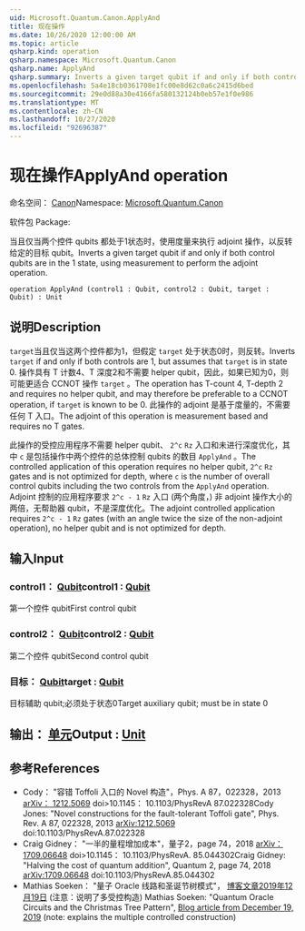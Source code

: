 ```yaml
---
uid: Microsoft.Quantum.Canon.ApplyAnd
title: 现在操作
ms.date: 10/26/2020 12:00:00 AM
ms.topic: article
qsharp.kind: operation
qsharp.namespace: Microsoft.Quantum.Canon
qsharp.name: ApplyAnd
qsharp.summary: Inverts a given target qubit if and only if both control qubits are in the 1 state, using measurement to perform the adjoint operation.
ms.openlocfilehash: 5a4e18cb0361708e1fc00e8d62c0a6c2415d6bed
ms.sourcegitcommit: 29e0d88a30e4166fa580132124b0eb57e1f0e986
ms.translationtype: MT
ms.contentlocale: zh-CN
ms.lasthandoff: 10/27/2020
ms.locfileid: "92696387"
---
```

# <a name="applyand-operation"></a><span data-ttu-id="26032-102">现在操作</span><span class="sxs-lookup"><span data-stu-id="26032-102">ApplyAnd operation</span></span>

<span data-ttu-id="26032-103">命名空间： [Canon](xref:Microsoft.Quantum.Canon)</span><span class="sxs-lookup"><span data-stu-id="26032-103">Namespace: [Microsoft.Quantum.Canon](xref:Microsoft.Quantum.Canon)</span></span>

<span data-ttu-id="26032-104">软件包 [](https://nuget.org/packages/)</span><span class="sxs-lookup"><span data-stu-id="26032-104">Package: [](https://nuget.org/packages/)</span></span>


<span data-ttu-id="26032-105">当且仅当两个控件 qubits 都处于1状态时，使用度量来执行 adjoint 操作，以反转给定的目标 qubit。</span><span class="sxs-lookup"><span data-stu-id="26032-105">Inverts a given target qubit if and only if both control qubits are in the 1 state, using measurement to perform the adjoint operation.</span></span>

```qsharp
operation ApplyAnd (control1 : Qubit, control2 : Qubit, target : Qubit) : Unit
```


## <a name="description"></a><span data-ttu-id="26032-106">说明</span><span class="sxs-lookup"><span data-stu-id="26032-106">Description</span></span>

<span data-ttu-id="26032-107">`target`当且仅当这两个控件都为1，但假定 `target` 处于状态0时，则反转。</span><span class="sxs-lookup"><span data-stu-id="26032-107">Inverts `target` if and only if both controls are 1, but assumes that `target` is in state 0.</span></span>  <span data-ttu-id="26032-108">操作具有 T 计数4、T 深度2和不需要 helper qubit，因此，如果已知为0，则可能更适合 CCNOT 操作 `target` 。</span><span class="sxs-lookup"><span data-stu-id="26032-108">The operation has T-count 4, T-depth 2 and requires no helper qubit, and may therefore be preferable to a CCNOT operation, if `target` is known to be 0.</span></span>  <span data-ttu-id="26032-109">此操作的 adjoint 是基于度量的，不需要任何 T 入口。</span><span class="sxs-lookup"><span data-stu-id="26032-109">The adjoint of this operation is measurement based and requires no T gates.</span></span>

<span data-ttu-id="26032-110">此操作的受控应用程序不需要 helper qubit、 `2^c` `Rz` 入口和未进行深度优化，其中 `c` 是包括操作中两个控件的总体控制 qubits 的数目 `ApplyAnd` 。</span><span class="sxs-lookup"><span data-stu-id="26032-110">The controlled application of this operation requires no helper qubit, `2^c` `Rz` gates and is not optimized for depth, where `c` is the number of overall control qubits including the two controls from the `ApplyAnd` operation.</span></span>  <span data-ttu-id="26032-111">Adjoint 控制的应用程序要求 `2^c - 1` `Rz` 入口 (两个角度，) 非 adjoint 操作大小的两倍，无帮助器 qubit，不是深度优化。</span><span class="sxs-lookup"><span data-stu-id="26032-111">The adjoint controlled application requires `2^c - 1` `Rz` gates (with an angle twice the size of the non-adjoint operation), no helper qubit and is not optimized for depth.</span></span>

## <a name="input"></a><span data-ttu-id="26032-112">输入</span><span class="sxs-lookup"><span data-stu-id="26032-112">Input</span></span>

### <a name="control1--qubit"></a><span data-ttu-id="26032-113">control1： [Qubit](xref:microsoft.quantum.lang-ref.qubit)</span><span class="sxs-lookup"><span data-stu-id="26032-113">control1 : [Qubit](xref:microsoft.quantum.lang-ref.qubit)</span></span>

<span data-ttu-id="26032-114">第一个控件 qubit</span><span class="sxs-lookup"><span data-stu-id="26032-114">First control qubit</span></span>


### <a name="control2--qubit"></a><span data-ttu-id="26032-115">control2： [Qubit](xref:microsoft.quantum.lang-ref.qubit)</span><span class="sxs-lookup"><span data-stu-id="26032-115">control2 : [Qubit](xref:microsoft.quantum.lang-ref.qubit)</span></span>

<span data-ttu-id="26032-116">第二个控件 qubit</span><span class="sxs-lookup"><span data-stu-id="26032-116">Second control qubit</span></span>


### <a name="target--qubit"></a><span data-ttu-id="26032-117">目标： [Qubit](xref:microsoft.quantum.lang-ref.qubit)</span><span class="sxs-lookup"><span data-stu-id="26032-117">target : [Qubit](xref:microsoft.quantum.lang-ref.qubit)</span></span>

<span data-ttu-id="26032-118">目标辅助 qubit;必须处于状态0</span><span class="sxs-lookup"><span data-stu-id="26032-118">Target auxiliary qubit; must be in state 0</span></span>



## <a name="output--unit"></a><span data-ttu-id="26032-119">输出： [单元](xref:microsoft.quantum.lang-ref.unit)</span><span class="sxs-lookup"><span data-stu-id="26032-119">Output : [Unit](xref:microsoft.quantum.lang-ref.unit)</span></span>



## <a name="references"></a><span data-ttu-id="26032-120">参考</span><span class="sxs-lookup"><span data-stu-id="26032-120">References</span></span>

- <span data-ttu-id="26032-121">Cody： "容错 Toffoli 入口的 Novel 构造"，Phys. A 87，022328，2013 [arXiv： 1212.5069](https://arxiv.org/abs/1212.5069) doi>10.1145： 10.1103/PhysRevA 87.022328</span><span class="sxs-lookup"><span data-stu-id="26032-121">Cody Jones: "Novel constructions for the fault-tolerant Toffoli gate", Phys. Rev. A 87, 022328, 2013 [arXiv:1212.5069](https://arxiv.org/abs/1212.5069) doi:10.1103/PhysRevA.87.022328</span></span>
- <span data-ttu-id="26032-122">Craig Gidney： "一半的量程增加成本"，量子2，page 74，2018 [arXiv： 1709.06648](https://arxiv.org/abs/1709.06648) doi>10.1145： 10.1103/PhysRevA. 85.044302</span><span class="sxs-lookup"><span data-stu-id="26032-122">Craig Gidney: "Halving the cost of quantum addition", Quantum 2, page 74, 2018 [arXiv:1709.06648](https://arxiv.org/abs/1709.06648) doi:10.1103/PhysRevA.85.044302</span></span>
- <span data-ttu-id="26032-123">Mathias Soeken： "量子 Oracle 线路和圣诞节树模式"， [博客文章2019年12月19日](https://msoeken.github.io/blog_qac.html) (注意：说明了多受控构造) </span><span class="sxs-lookup"><span data-stu-id="26032-123">Mathias Soeken: "Quantum Oracle Circuits and the Christmas Tree Pattern", [Blog article from December 19, 2019](https://msoeken.github.io/blog_qac.html) (note: explains the multiple controlled construction)</span></span>